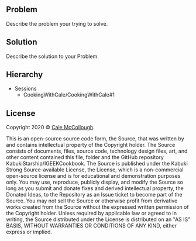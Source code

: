 ## Problem

Describe the problem your trying to solve.

## Solution

Describe the solution to your Problem.

## Hierarchy

* Sessions
   * CookingWithCale/CookingWithCale#1

## License

Copyright 2020 © [Cale McCollough](https://cookingwithcale.org).

This is an open-source source code form, the Source, that was written by and contains intellectual property of the Copyright holder. The Source consists of documents, files, source code, technology design files, art, and other content contained this file, folder and the GitHub repository KabukiStarship/IGEEKCookbook. The Source is published under the Kabuki Strong Source-available License, the License, which is a non-commercial open-source license and is for educational and demonstration purposes only. You may use, reproduce, publicly display, and modify the Source so long as you submit and donate fixes and derived intellectual property, the Donated Ideas, to the Repository as an Issue ticket to become part of the Source. You may not sell the Source or otherwise profit from derivative works created from the Source without the expressed written permission of the Copyright holder. Unless required by applicable law or agreed to in writing, the Source distributed under the License is distributed on an "AS IS" BASIS, WITHOUT WARRANTIES OR CONDITIONS OF ANY KIND, either express or implied.
